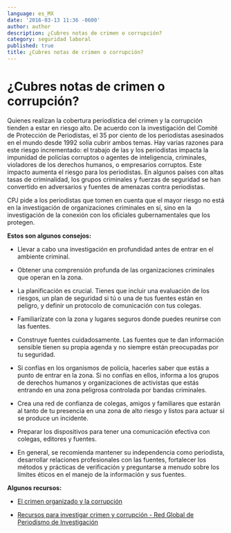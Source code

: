 ```yaml
---
language: es_MX
date: '2016-03-13 11:36 -0600'
author: author
description: ¿Cubres notas de crimen o corrupción?
category: seguridad laboral
published: true
title: ¿Cubres notas de crimen o corrupción?
---
```


# ¿Cubres notas de crimen o corrupción?

Quienes realizan la cobertura periodística del crimen y la corrupción tienden a estar en riesgo alto. De acuerdo con la investigación del Comité de Protección de Periodistas, el 35 por ciento de los periodistas asesinados en el mundo desde 1992 solía cubrir ambos temas. Hay varias razones para este riesgo incrementado: el trabajo de las y los periodistas impacta la impunidad de policías corruptos o agentes de inteligencia, criminales, violadores de los derechos humanos, o empresarios corruptos. Este impacto aumenta el riesgo para los periodistas. En algunos países con altas tasas de criminalidad, los grupos criminales y fuerzas de seguridad se han convertido en adversarios y fuentes de amenazas contra periodistas.

CPJ pide a los periodistas que tomen en cuenta que el mayor riesgo no está en la investigación de organizaciones criminales en sí, sino en la investigación de la conexión con los oficiales gubernamentales que los protegen.
 
**Estos son algunos consejos:**

- Llevar a cabo una investigación en profundidad antes de entrar en el ambiente criminal.

- Obtener una comprensión profunda de las organizaciones criminales que operan en la zona.

- La planificación es crucial. Tienes que incluir una evaluación de los riesgos, un plan de seguridad si tú o una de tus fuentes están en peligro, y definir un protocolo de comunicación con tus colegas.

- Familiarízate con la zona y lugares seguros donde puedes reunirse con las fuentes.

- Construye fuentes cuidadosamente. Las fuentes que te dan información sensible tienen su propia agenda y no siempre están preocupadas por tu seguridad.

- Si confías en los organismos de policía, hacerles saber que estás a punto de entrar en la zona. Si no confías en ellos, informa a los grupos de derechos humanos y organizaciones de activistas que estás entrando en una zona peligrosa controlada por bandas criminales.

- Crea una red de confianza de colegas, amigos y familiares que estarán al tanto de tu presencia en una zona de alto riesgo y listos para actuar si se produce un incidente.

- Preparar los dispositivos para tener una comunicación efectiva con colegas, editores y fuentes.

- En general, se recomienda mantener su independencia como periodista, desarrollar relaciones profesionales con las fuentes, fortalecer los métodos y prácticas de verificación y preguntarse a menudo sobre los límites éticos en el manejo de la información y sus fuentes.

**Algunos recursos:**

- [El crimen organizado y la corrupción](https://cpj.org/es/2012/04/crimen-organizado-y-corrupcion.php)

- [Recursos para investigar crimen y corrupción - Red Global de Periodismo de Investigación](http://bit.ly/1oa7l0g)
